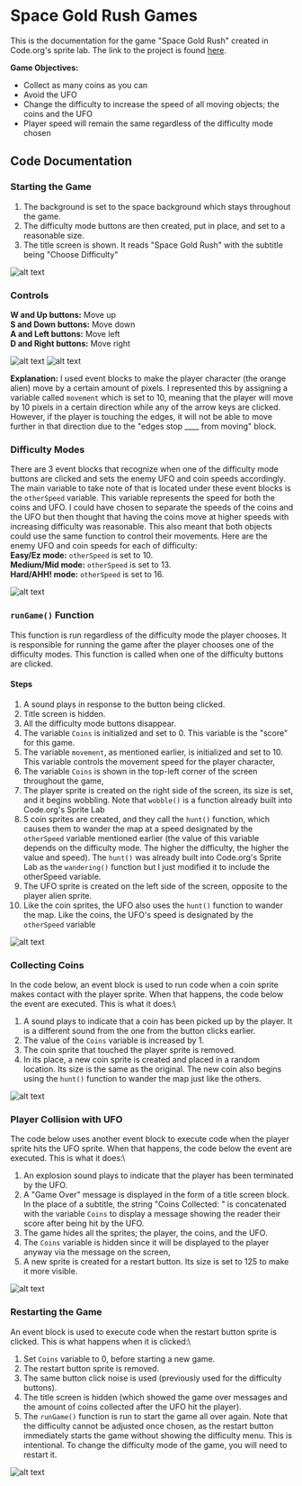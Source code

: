 # Space Gold Rush Games
This is the documentation for the game "Space Gold Rush" created in Code.org's sprite lab. The link to the project is found [here](https://studio.code.org/projects/spritelab/JiRXjBa3ueQIiQPIPyr2fxkPC_ymE5n2Jz2RPtxYHb4/edit).

**Game Objectives:**
* Collect as many coins as you can
* Avoid the UFO
* Change the difficulty to increase the speed of all moving objects; the coins and the UFO
* Player speed will remain the same regardless of the difficulty mode chosen

## Code Documentation

### Starting the Game
1. The background is set to the space background which stays throughout the game.
2. The difficulty mode buttons are then created, put in place, and set to a reasonable size.
3. The title screen is shown. It reads "Space Gold Rush" with the subtitle being "Choose Difficulty"

![alt text](D46FA77E-D005-4134-9DFA-748220C8D35E.png)

### Controls

**W and Up buttons:** Move up\
**S and Down buttons:** Move down\
**A and Left buttons:** Move left\
**D and Right buttons:** Move right

![alt text](image-2.png)
![alt text](image-3.png)

**Explanation:** I used event blocks to make the player character (the orange alien) move by a certain amount of pixels. I represented this by assigning a variable called `movement` which is set to 10, meaning that the player will move by 10 pixels in a certain direction while any of the arrow keys are clicked. However, if the player is touching the edges, it will not be able to move further in that direction due to the "edges stop ____ from moving" block.

### Difficulty Modes

There are 3 event blocks that recognize when one of the difficulty mode buttons are clicked and sets the enemy UFO and coin speeds accordingly. The main variable to take note of that is located under these event blocks is the `otherSpeed` variable. This variable represents the speed for both the coins and UFO. I could have chosen to separate the speeds of the coins and the UFO but then thought that having the coins move at higher speeds with increasing difficulty was reasonable. This also meant that both objects could use the same function to control their movements. Here are the enemy UFO and coin speeds for each of difficulty:\
**Easy/Ez mode:** `otherSpeed` is set to 10.\
**Medium/Mid mode:** `otherSpeed` is set to 13.\
**Hard/AHH! mode:** `otherSpeed` is set to 16.

![alt text](image-5.png)

### `runGame()` Function
This function is run regardless of the difficulty mode the player chooses. It is responsible for running the game after the player chooses one of the difficulty modes. This function is called when one of the difficulty buttons are clicked.
#### Steps
1. A sound plays in response to the button being clicked.
2. Title screen is hidden.
3. All the difficulty mode buttons disappear.
4. The variable `Coins` is initialized and set to 0. This variable is the "score" for this game.
5. The variable `movement`, as mentioned earlier, is initialized and set to 10. This variable controls the movement speed for the player character,
6. The variable `Coins` is shown in the top-left corner of the screen throughout the game,
7. The player sprite is created on the right side of the screen, its size is set, and it begins wobbling. Note that `wobble()` is a function already built into Code.org's Sprite Lab
8. 5 coin sprites are created, and they call the `hunt()` function, which causes them to wander the map at a speed designated by the `otherSpeed` variable mentioned earlier (the value of this variable depends on the difficulty mode. The higher the difficulty, the higher the value and speed). The `hunt()` was already built into Code.org's Sprite Lab as the `wandering()` function but I just modified it to include the otherSpeed variable.
9. The UFO sprite is created on the left side of the screen, opposite to the player alien sprite.
10. Like the coin sprites, the UFO also uses the `hunt()` function to wander the map. Like the coins, the UFO's speed is designated by the `otherSpeed` variable

![alt text](image-4.png)

### Collecting Coins
In the code below, an event block is used to run code when a coin sprite makes contact with the player sprite. When that happens, the code below the event are executed. This is what it does:\
1. A sound plays to indicate that a coin has been picked up by the player. It is a different sound from the one from the button clicks earlier.
2. The value of the `Coins` variable is increased by 1.
3. The coin sprite that touched the player sprite is removed.
4. In its place, a new coin sprite is created and placed in a random location. Its size is the same as the original. The new coin also begins using the `hunt()` function to wander the map just like the others.

![alt text](image-6.png)

### Player Collision with UFO
The code below uses another event block to execute code when the player sprite hits the UFO sprite. When that happens, the code below the event are executed. This is what it does:\
1. An explosion sound plays to indicate that the player has been terminated by the UFO.
2. A "Game Over" message is displayed in the form of a title screen block. In the place of a subtitle, the string "Coins Collected: " is concatenated with the variable `Coins` to display a message showing the reader their score after being hit by the UFO.
3. The game hides all the sprites; the player, the coins, and the UFO.
4. The `Coins` variable is hidden since it will be displayed to the player anyway via the message on the screen,
5. A new sprite is created for a restart button. Its size is set to 125 to make it more visible.

![alt text](image-7.png)

### Restarting the Game
An event block is used to execute code when the restart button sprite is clicked. This is what happens when it is clicked:\
1. Set `Coins` variable to 0, before starting a new game.
2. The restart button sprite is removed.
3. The same button click noise is used (previously used for the difficulty buttons).
4. The title screen is hidden (which showed the game over messages and the amount of coins collected after the UFO hit the player).
5. The `runGame()` function is run to start the game all over again.
Note that the difficulty cannot be adjusted once chosen, as the restart button immediately starts the game without showing the difficulty menu. This is intentional. To change the difficulty mode of the game, you will need to restart it.

![alt text](image-8.png)
